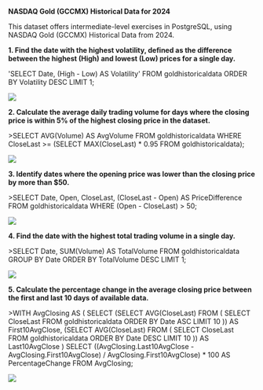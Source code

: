 **NASDAQ Gold (GCCMX) Historical Data for 2024**

This dataset offers intermediate-level exercises in PostgreSQL, using NASDAQ Gold (GCCMX) Historical Data from 2024.

**1. Find the date with the highest volatility, defined as the difference between the highest (High) and lowest (Low) prices for a single day.**

'SELECT Date, (High - Low) AS Volatility'
FROM goldhistoricaldata
ORDER BY Volatility DESC
LIMIT 1;

![](https://www.googleapis.com/download/storage/v1/b/kaggle-user-content/o/inbox%2F17427131%2Fb8d2c1df39004258f2c53652f97b24ab%2Fimage_2024-07-01_132702659.png?generation=1719833223404021&alt=media)

**2. Calculate the average daily trading volume for days where the closing price is within 5% of the highest closing price in the dataset.**

&gt;SELECT AVG(Volume) AS AvgVolume
FROM goldhistoricaldata
WHERE CloseLast &gt;= (SELECT MAX(CloseLast) * 0.95 FROM goldhistoricaldata);

![](https://www.googleapis.com/download/storage/v1/b/kaggle-user-content/o/inbox%2F17427131%2F10728d906915232e516bb8d7267afd55%2F2.png?generation=1719833286506706&alt=media)

**3. Identify dates where the opening price was lower than the closing price by more than $50.**

&gt;SELECT Date, Open, CloseLast, (CloseLast - Open) AS PriceDifference
FROM goldhistoricaldata
WHERE (Open - CloseLast) &gt; 50;

![](https://www.googleapis.com/download/storage/v1/b/kaggle-user-content/o/inbox%2F17427131%2F0ad30544168334e633d9c34ff2bc8e8f%2F3.png?generation=1719833332255048&alt=media)

**4. Find the date with the highest total trading volume in a single day.**

&gt;SELECT Date, SUM(Volume) AS TotalVolume
FROM goldhistoricaldata
GROUP BY Date
ORDER BY TotalVolume DESC
LIMIT 1;

![](https://www.googleapis.com/download/storage/v1/b/kaggle-user-content/o/inbox%2F17427131%2F0105c1f9a7ab62bab6bd3514d5e39367%2F4.png?generation=1719833418785741&alt=media)

**5. Calculate the percentage change in the average closing price between the first and last 10 days of available data.**

&gt;WITH AvgClosing AS (
    SELECT
        (SELECT AVG(CloseLast) FROM (
            SELECT CloseLast
            FROM goldhistoricaldata
            ORDER BY Date ASC
            LIMIT 10
        )) AS First10AvgClose,
        (SELECT AVG(CloseLast) FROM (
            SELECT CloseLast
            FROM goldhistoricaldata
            ORDER BY Date DESC
            LIMIT 10
        )) AS Last10AvgClose
)
SELECT 
    ((AvgClosing.Last10AvgClose - AvgClosing.First10AvgClose) / AvgClosing.First10AvgClose) * 100 AS PercentageChange
FROM AvgClosing;

![](https://www.googleapis.com/download/storage/v1/b/kaggle-user-content/o/inbox%2F17427131%2F28e15718cc260cc2b650d6cb7fa59d6d%2F5.png?generation=1719833769210664&alt=media)
